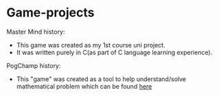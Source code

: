 # Game-projects
Master Mind history:
- This game was created as my 1st course uni project.
- It was written purely in C(as part of C language learning experience).

PogChamp history:
- This "game" was created as a tool to help understand/solve mathematical problem which can be found [here](https://github.com/Piratux/Game-projects/blob/main/Pogchamp/Mathematical%20problem.txt)
